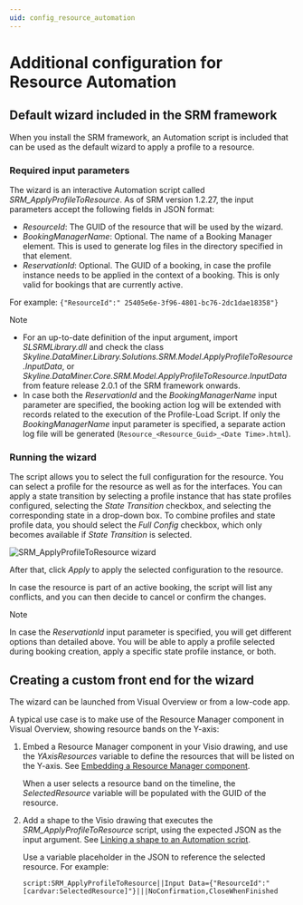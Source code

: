 ```yaml
---
uid: config_resource_automation
---
```


# Additional configuration for Resource Automation

## Default wizard included in the SRM framework

<!-- RN 30227 -->

When you install the SRM framework, an Automation script is included that can be used as the default wizard to apply a profile to a resource.

### Required input parameters

The wizard is an interactive Automation script called *SRM_ApplyProfileToResource*. As of SRM version 1.2.27, the input parameters accept the following fields in JSON format:

- *ResourceId*: The GUID of the resource that will be used by the wizard.
- *BookingManagerName*: Optional. The name of a Booking Manager element. This is used to generate log files in the directory specified in that element.
- *ReservationId*: Optional. The GUID of a booking, in case the profile instance needs to be applied in the context of a booking. This is only valid for bookings that are currently active.

For example: `{"ResourceId":" 25405e6e-3f96-4801-bc76-2dc1dae18358"}`

> [!NOTE]
>
> - For an up-to-date definition of the input argument, import *SLSRMLibrary.dll* and check the class *Skyline.DataMiner.Library.Solutions.SRM.Model.ApplyProfileToResource.InputData*, or *Skyline.DataMiner.Core.SRM.Model.ApplyProfileToResource.InputData* from feature release 2.0.1 of the SRM framework onwards.
> - In case both the *ReservationId* and the *BookingManagerName* input parameter are specified, the booking action log will be extended with records related to the execution of the Profile-Load Script. If only the *BookingManagerName* input parameter is specified, a separate action log file will be generated (`Resource_<Resource_Guid>_<Date Time>.html`).<!-- RN 32100 -->

### Running the wizard

The script allows you to select the full configuration for the resource. You can select a profile for the resource as well as for the interfaces. You can apply a state transition by selecting a profile instance that has state profiles configured, selecting the *State Transition* checkbox, and selecting the corresponding state in a drop-down box. To combine profiles and state profile data, you should select the *Full Config* checkbox, which only becomes available if *State Transition* is selected.

![SRM_ApplyProfileToResource wizard](~/user-guide/images/srm_applyprofiletoresource.png)

After that, click *Apply* to apply the selected configuration to the resource.

In case the resource is part of an active booking, the script will list any conflicts, and you can then decide to cancel or confirm the changes.

> [!NOTE]
> In case the *ReservationId* input parameter is specified, you will get different options than detailed above. You will be able to apply a profile selected during booking creation, apply a specific state profile instance, or both.<!-- RN 31531 -->

## Creating a custom front end for the wizard

The wizard can be launched from Visual Overview or from a low-code app.

A typical use case is to make use of the Resource Manager component in Visual Overview, showing resource bands on the Y-axis:

1. Embed a Resource Manager component in your Visio drawing, and use the *YAxisResources* variable to define the resources that will be listed on the Y-axis. See [Embedding a Resource Manager component](xref:Embedding_a_Resource_Manager_component).

   When a user selects a resource band on the timeline, the *SelectedResource* variable will be populated with the GUID of the resource.

1. Add a shape to the Visio drawing that executes the *SRM_ApplyProfileToResource* script, using the expected JSON as the input argument. See [Linking a shape to an Automation script](xref:Linking_a_shape_to_an_Automation_script).

   Use a variable placeholder in the JSON to reference the selected resource. For example:

   `script:SRM_ApplyProfileToResource||Input Data={"ResourceId":"[cardvar:SelectedResource]"}|||NoConfirmation,CloseWhenFinished`
